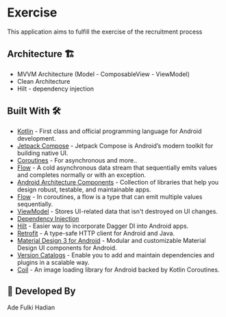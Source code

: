 # Exercise
This application aims to fulfill the exercise of the recruitment process

## Architecture 🏗️
- MVVM Architecture (Model - ComposableView - ViewModel)
- Clean Architecture
- Hilt - dependency injection

## Built With 🛠
- [Kotlin](https://kotlinlang.org/) - First class and official programming language for Android development.
- [Jetpack Compose](https://developer.android.com/jetpack/compose) - Jetpack Compose is Android’s modern toolkit for building native UI.
- [Coroutines](https://kotlinlang.org/docs/reference/coroutines-overview.html) - For asynchronous and more..
- [Flow](https://kotlin.github.io/kotlinx.coroutines/kotlinx-coroutines-core/kotlinx.coroutines.flow/-flow/) - A cold asynchronous data stream that sequentially emits values and completes normally or with an exception.
- [Android Architecture Components](https://developer.android.com/topic/libraries/architecture) - Collection of libraries that help you design robust, testable, and maintainable apps.
- [Flow](https://developer.android.com/kotlin/flow) - In coroutines, a flow is a type that can emit multiple values sequentially.
- [ViewModel](https://developer.android.com/topic/libraries/architecture/viewmodel) - Stores UI-related data that isn't destroyed on UI changes.
- [Dependency Injection](https://developer.android.com/training/dependency-injection)
- [Hilt](https://dagger.dev/hilt) - Easier way to incorporate Dagger DI into Android apps.
- [Retrofit](https://square.github.io/retrofit/) - A type-safe HTTP client for Android and Java.
- [Material Design 3 for Android](https://developer.android.com/jetpack/compose/designsystems/material3) - Modular and customizable Material Design UI components for Android.
- [Version Catalogs](https://developer.android.com/build/migrate-to-catalogs) - Enable you to add and maintain dependencies and plugins in a scalable way.
- [Coil](https://coil-kt.github.io/coil/) - An image loading library for Android backed by Kotlin Coroutines.

## 👨 Developed By
Ade Fulki Hadian
